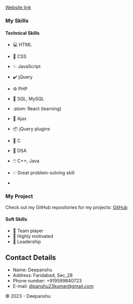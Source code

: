  
 [Website link](https://training.host4india.in/deepanshu_assessment_1/)

 
### My Skills

#### Technical Skills

- :computer: HTML
- :art: CSS
- :sparkles: JavaScript
- :heavy_check_mark: jQuery
- :gear: PHP
- :floppy_disk: SQL, MySQL
- :atom: React (learning)
- :arrows_counterclockwise: Ajax
- :package: jQuery plugins
- :diamond_shape_with_a_dot_inside: C
- :triangular_ruler: DSA
- :computer_mouse: C++, Java
- :bulb: Great problem-solving skill

- 
 

### My Project

Check out my GitHub repositories for my projects: [GitHub](https://github.com/Deepanshu850?tab=repositories)

 

#### Soft Skills

- :handshake: Team player
- :rocket: Highly motivated
- :crown: Leadership

## Contact Details

- Name: Deepanshu
- Address: Faridabad, Sec_28
- Phone number: +919599840723
- E-mail: dipanshu23kumar@gmail.com

© 2023 - Deepanshu
